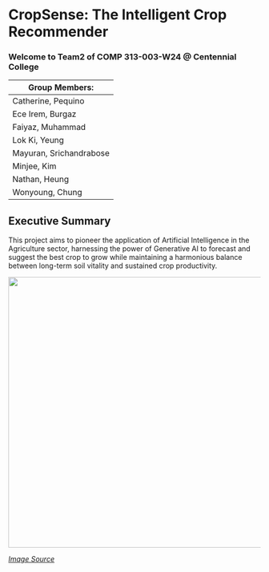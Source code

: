 # CropSense: The Intelligent Crop Recommender 
### Welcome to Team2 of COMP 313-003-W24 @ Centennial College

| Group Members: | 
| --- |
| Catherine, Pequino |
| Ece Irem, Burgaz |
| Faiyaz, Muhammad |
| Lok Ki, Yeung | 
| Mayuran, Srichandrabose | 
| Minjee, Kim | 
| Nathan, Heung | 
| Wonyoung, Chung | 

## Executive Summary 
This project aims to pioneer the application of Artificial Intelligence in the Agriculture sector, 
harnessing the power of Generative AI to forecast and suggest the best crop to grow while maintaining 
a harmonious balance between long-term soil vitality and sustained crop productivity. 

<img src="https://eos.com/wp-content/uploads/2020/03/1_1920%D1%85600-e1670509527732.jpg" width="540" align="center"> 

[_Image Source_](https://eos.com/blog/types-of-crops)



